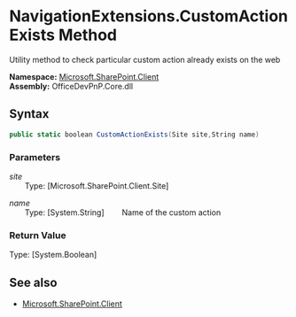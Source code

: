 # NavigationExtensions.CustomActionExists Method  
Utility method to check particular custom action already exists on the web  

**Namespace:** [Microsoft.SharePoint.Client](Microsoft.SharePoint.Client.md)  
**Assembly:** OfficeDevPnP.Core.dll  
## Syntax
```C#
public static boolean CustomActionExists(Site site,String name)
```
### Parameters
*site*  
&emsp;&emsp;Type: [Microsoft.SharePoint.Client.Site] 
&emsp;&emsp;  
  
*name*  
&emsp;&emsp;Type: [System.String] 
&emsp;&emsp;Name of the custom action  
  
### Return Value
Type: [System.Boolean]  


## See also
- [Microsoft.SharePoint.Client](Microsoft.SharePoint.Client.md)
